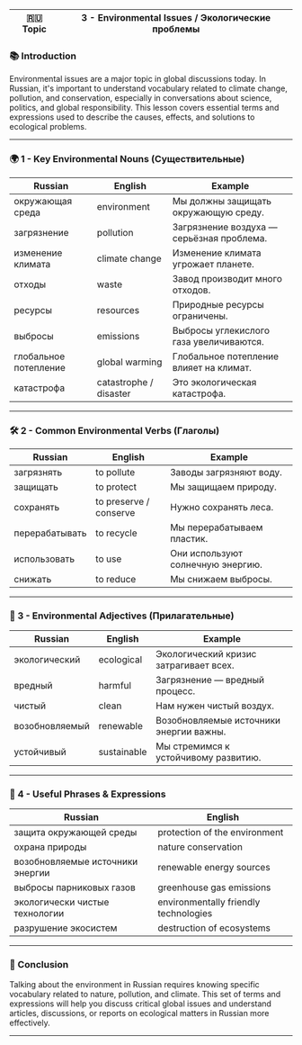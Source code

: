 
|🇷🇺 Topic|3 - Environmental Issues / Экологические проблемы|
|---|---|

### 📚 Introduction

Environmental issues are a major topic in global discussions today. In Russian, it's important to understand vocabulary related to climate change, pollution, and conservation, especially in conversations about science, politics, and global responsibility. This lesson covers essential terms and expressions used to describe the causes, effects, and solutions to ecological problems.

---

### 🌍 1 - Key Environmental Nouns (Существительные)

|Russian|English|Example|
|---|---|---|
|окружающая среда|environment|Мы должны защищать окружающую среду.|
|загрязнение|pollution|Загрязнение воздуха — серьёзная проблема.|
|изменение климата|climate change|Изменение климата угрожает планете.|
|отходы|waste|Завод производит много отходов.|
|ресурсы|resources|Природные ресурсы ограничены.|
|выбросы|emissions|Выбросы углекислого газа увеличиваются.|
|глобальное потепление|global warming|Глобальное потепление влияет на климат.|
|катастрофа|catastrophe / disaster|Это экологическая катастрофа.|

---

### 🛠️ 2 - Common Environmental Verbs (Глаголы)

|Russian|English|Example|
|---|---|---|
|загрязнять|to pollute|Заводы загрязняют воду.|
|защищать|to protect|Мы защищаем природу.|
|сохранять|to preserve / conserve|Нужно сохранять леса.|
|перерабатывать|to recycle|Мы перерабатываем пластик.|
|использовать|to use|Они используют солнечную энергию.|
|снижать|to reduce|Мы снижаем выбросы.|

---

### 🌱 3 - Environmental Adjectives (Прилагательные)

|Russian|English|Example|
|---|---|---|
|экологический|ecological|Экологический кризис затрагивает всех.|
|вредный|harmful|Загрязнение — вредный процесс.|
|чистый|clean|Нам нужен чистый воздух.|
|возобновляемый|renewable|Возобновляемые источники энергии важны.|
|устойчивый|sustainable|Мы стремимся к устойчивому развитию.|

---

### 📌 4 - Useful Phrases & Expressions

|Russian|English|
|---|---|
|защита окружающей среды|protection of the environment|
|охрана природы|nature conservation|
|возобновляемые источники энергии|renewable energy sources|
|выбросы парниковых газов|greenhouse gas emissions|
|экологически чистые технологии|environmentally friendly technologies|
|разрушение экосистем|destruction of ecosystems|

---

### 🎯 Conclusion

Talking about the environment in Russian requires knowing specific vocabulary related to nature, pollution, and climate. This set of terms and expressions will help you discuss critical global issues and understand articles, discussions, or reports on ecological matters in Russian more effectively.

---